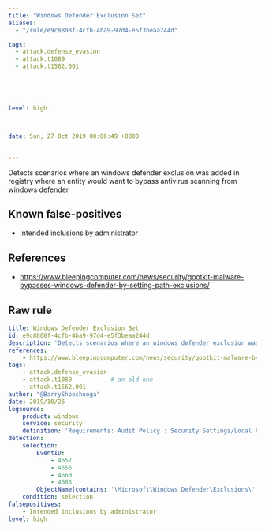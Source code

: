 ```yaml
---
title: "Windows Defender Exclusion Set"
aliases:
  - "/rule/e9c8808f-4cfb-4ba9-97d4-e5f3beaa244d"

tags:
  - attack.defense_evasion
  - attack.t1089
  - attack.t1562.001





level: high



date: Sun, 27 Oct 2019 00:06:49 +0800


---
```


Detects scenarios where an windows defender exclusion was added in registry where an entity would want to bypass antivirus scanning from windows defender

<!--more-->


## Known false-positives

* Intended inclusions by administrator



## References

* https://www.bleepingcomputer.com/news/security/gootkit-malware-bypasses-windows-defender-by-setting-path-exclusions/


## Raw rule
```yaml
title: Windows Defender Exclusion Set
id: e9c8808f-4cfb-4ba9-97d4-e5f3beaa244d
description: 'Detects scenarios where an windows defender exclusion was added in registry where an entity would want to bypass antivirus scanning from windows defender'
references:
    - https://www.bleepingcomputer.com/news/security/gootkit-malware-bypasses-windows-defender-by-setting-path-exclusions/
tags:
    - attack.defense_evasion
    - attack.t1089           # an old one
    - attack.t1562.001
author: "@BarryShooshooga"
date: 2019/10/26
logsource:
    product: windows
    service: security
    definition: 'Requirements: Audit Policy : Security Settings/Local Policies/Audit Policy, Registry System Access Control (SACL): Auditing/User'
detection:
    selection:
        EventID:
            - 4657
            - 4656
            - 4660
            - 4663
        ObjectName|contains: '\Microsoft\Windows Defender\Exclusions\'
    condition: selection
falsepositives:
    - Intended inclusions by administrator
level: high

```
